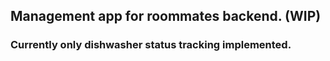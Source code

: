 ## Management app for roommates backend. (WIP)

### Currently only dishwasher status tracking implemented.